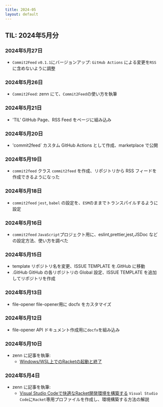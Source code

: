 ```yaml
---
title: 2024-05
layout: default
---
```


## TIL: 2024年5月分

### 2024年5月27日

- `Commit2Feed`
  `v0.1.1`にバージョンアップ: `GitHub Actions` による変更を`RSS`に含めないように調整

### 2024年5月26日

- `Commit2Feed`:
  zenn にて、`Commit2Feed`の使い方を執筆

### 2024年5月21日

- 'TIL'
  GitHub Page、RSS Feed をページに組み込み

### 2024年5月20日

- 'commit2feed`
  カスタム GitHub Actions として作成、marketplace で公開

### 2024年5月19日

- `commit2feed`
  クラス `commit2feed` を作成、リポジトリから RSS フィードを作成できるようになった

### 2024年5月18日

- `commit2feed`
  `jest`, `babel` の設定を、`ESM`のままでトランスパイルするように設定

### 2024年5月16日

- `commit2feed`
  `JavaScript`プロジェクト用に、eslint,prettier,jest,JSDoc などの設定方法、使い方を調べた

### 2024年5月15日

- template
    リポジトリ名を変更、ISSUE TEMPLATE を.GitHub に移動
- .GitHub
    GitHub の各リポジトリの Global 設定、ISSUE TEMPLATE を追加してリポジトリを作成

### 2024年5月13日

- file-opener
    file-opener用に docfx をカスタマイズ

### 2024年5月12日

- file-opener
    API ドキュメント作成用に`docfx`を組み込み

### 2024年5月10日

- zenn に記事を執筆:
  - [Windows/WSL上でのRacketの起動と終了](https://zenn.dev/atsushifx/articles/edu-racket-basic-runandexit)

### 2024年5月4日

- zenn に記事を執筆:
  - [Visual Studio Codeで快適なRacket開発環境を構築する](https://zenn.dev/atsushifx/articles/edu-racket-setup-vscode-profile)
    `Visual Studio Code`に`Racket`専用プロファイルを作成し、環境構築する方法の解説
